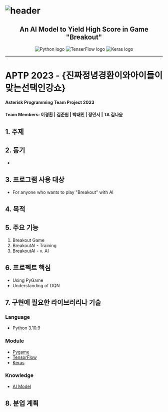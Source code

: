 <h1>
  <img alt="header" src="https://user-images.githubusercontent.com/97948617/227223460-f7073a21-3bde-4964-92f4-99815281dcfc.png"/>
</h1>

<h2 align="center">An AI Model to Yield High Score in Game "Breakout"</h2>

<div align="center">
  <img alt="Python logo" src="https://img.shields.io/badge/Python%203%2E10%2E9-3670A0?style=for-the-badge&logo=python&logoColor=ffdd54"/>
  <img alt="TenserFlow logo" src="https://img.shields.io/badge/TensorFlow-FF6F00?style=for-the-badge&logo=TensorFlow&logoColor=white">
  <img alt="Keras logo" src="https://img.shields.io/badge/Keras-D00000?style=for-the-badge&logo=Keras&logoColor=white">
</div>

---

# APTP 2023 - {진짜정녕경환이와아이들이맞는선택인강쇼}
**Asterisk Programming Team Project 2023**

#### Team Members: 이경환 | 김준원 | 박태민 | 정민서 | TA 김나윤

## 1. 주제


## 2. 동기
- 

## 3. 프로그램 사용 대상
- For anyone who wants to play "Breakout" with AI

## 4. 목적

## 5. 주요 기능
1. Breakout Game
2. BreakoutAI - Training
3. BreakoutAI - v. AI

## 6. 프로젝트 핵심
- Using PyGame
- Understanding of DQN

## 7. 구현에 필요한 라이브러리나 기술
### Language
- Python 3.10.9

### Module
- [Pygame](chatGPT/About%20Pygame.md)
- [TensorFlow](chatGPT/About%20Module/Tensorflow.md)
- [Keras](chatGPT/About%20Module/Keras.md)

### Knowledge
- [AI Model](chatGPT/About%20AI%20Model.md)

## 8. 분업 계획
